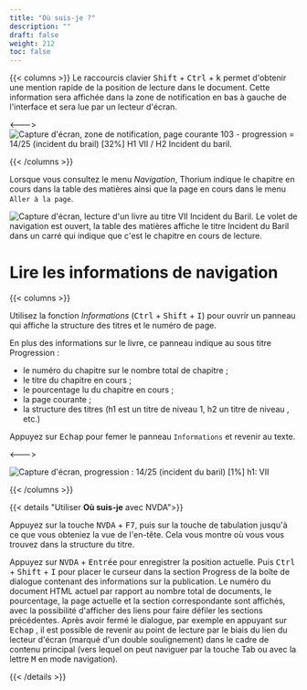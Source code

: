 ```yaml
---
title: "Où suis-je ?"
description: ""
draft: false
weight: 212
toc: false
---
```

{{< columns >}}
Le raccourcis clavier <kbd>Shift</kbd> + <kbd>Ctrl</kbd> + <kbd>k</kbd> 
permet d'obtenir une mention rapide de la position de lecture dans le document. 
Cette information sera affichée dans la zone de notification en bas à gauche de 
l'interface et sera lue par un lecteur d'écran.

<--->
<img src="/thorium-reader-doc/images/local-fr/thorium-whereami-ctrlK.png"  alt="Capture d'écran, zone de notification, page courante 103 - progression = 14/25 (incident du brail) [32%] H1 VII / H2 Incident du baril."/>

{{< /columns >}}

Lorsque vous consultez le menu *Navigation*, Thorium indique le chapitre en cours 
dans la table des matières ainsi que la page en cours dans le menu `Aller à la page`.

<img src="/thorium-reader-doc/images/local-fr/thorium-whereami-tdmfocus.png" alt="Capture d'écran, lecture d'un livre au titre VII Incident du Baril. Le volet de navigation est ouvert, la table des matières affiche le titre Incident du Baril dans un carré qui indique que c'est le chapitre en cours de lecture."/>

# Lire les informations de navigation

{{< columns >}}

Utilisez la fonction *Informations* (<kbd>Ctrl</kbd> + <kbd>Shift</kbd> + <kbd>I</kbd>) 
pour ouvrir un panneau qui affiche la structure des titres et le numéro de page.

En plus des informations sur le livre, ce panneau indique au sous titre Progression :

- le numéro du chapitre sur le nombre total de chapitre ;
- le titre du chapitre en cours ;
- le pourcentage lu du chapitre en cours ;
- la page courante ;
- la structure des titres (h1 est un titre de niveau 1, h2 un titre de niveau , etc.)

Appuyez sur  <kbd>Echap</kbd>  pour femer le panneau `Informations` 
et revenir au texte.

<--->

<img src="/thorium-reader-doc/images/local-fr/thorium-progression.png" alt="Capture d'écran, progression : 14/25 (incident du baril) [1%] h1: VII"/>

{{< /columns >}}

{{< details "Utiliser **Où suis-je** avec NVDA">}}

Appuyez sur la touche <kbd>NVDA</kbd> + <kbd>F7</kbd>, puis sur la touche de 
tabulation jusqu'à ce que vous obteniez la vue de l'en-tête. 
Cela vous montre où vous vous trouvez dans la structure du titre.

Appuyez sur <kbd>NVDA</kbd> + <kbd>Entrée</kbd> pour enregistrer la position 
actuelle. Puis <kbd>Ctrl</kbd> + <kbd>Shift</kbd> + <kbd>I</kbd> pour placer le 
curseur dans la section Progress de la boîte de dialogue contenant des 
informations sur la publication. Le numéro du document HTML actuel par rapport 
au nombre total de documents, le pourcentage, la page actuelle et la section 
correspondante sont affichés, avec la possibilité d'afficher des liens pour 
faire défiler les sections précédentes. Après avoir fermé le dialogue, par 
exemple en appuyant sur  <kbd>Echap</kbd> , il est possible de revenir au point 
de lecture par le biais du lien du lecteur d'écran (marqué d'un double 
soulignement) dans le cadre de contenu principal (vers lequel on peut naviguer 
par la touche Tab ou avec la lettre  <kbd>M</kbd>  en mode navigation).

{{< /details >}}
